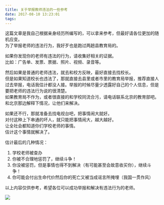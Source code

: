 ```yaml
---
title: 关于举报教师违法的一些参考
date: 2017-08-10 13:23:01
tags:
---
```


这篇文章是我自己根据亲身经历所编写的，可以拿来参考，但最好请各位更加的随机应变。  
为了举报老师的违法行为，我好歹也是跑过两趟县教育局的。  

如果你发现你的老师有违法的行为，请收集好相关的证据。  
比如：广告单、发票、票据、照片、视频、录音等。  

然后如果是普通的老师违法，就去和校方反映，最好直接去找校长。  
但是如果知道校长也违法了，那就直接去县里或者市里的教育局举报，推荐直接人过去举报，电话我估计都没人接。举报的时候尽量少透露好自己的个人信息，但是要把老师的违法行为说的很清楚。  
如果教育局不作为，或者很直接的和学校同流合污，请电话联系北京的教育部吧。  
和北京那边解释下情况，让他们来解决。  

如果还不行，那就准备去找电视台吧，把事情闹大就好。  
对付这种上下串通的坏人，就只能把事情闹大，越大越好。  
让全社会都知道你们学校老师的事情。  
估计这个事情就解决了。  

估计最后的几种情况：  

1. 学校老师被查办  
1. 你被不合理地惩罚了，继续斗争！  
1. 你没被惩罚，但是事情也得不到解决（有可能甚至会故意收买你），继续斗争！  
1. 你可能会付出生命代价然后你的死亡又被当成谣言所掩埋（我国一贯作风）  

以上内容仅供参考，希望各位可以成功举报和解决有违法行为的老师。  

![](https://wx4.sinaimg.cn/mw1024/006wz0YUgy1fkwzwgbip7j30j10j0ata.jpg)

